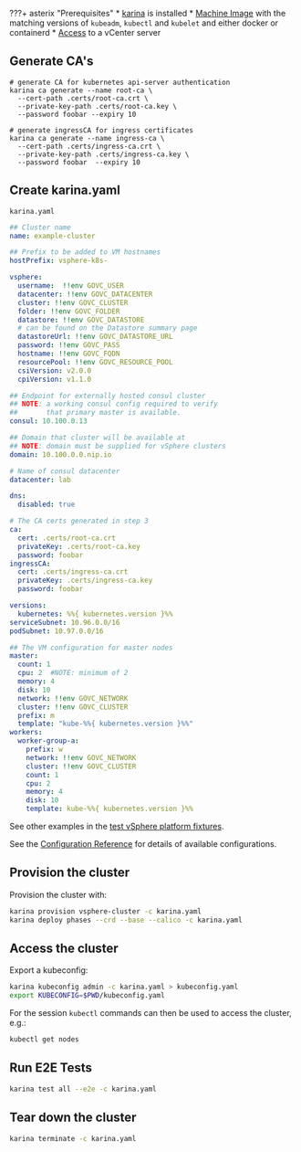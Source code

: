 ???+ asterix "Prerequisites"
    * [karina](/admin-guide/#install-karina) is installed
    * [Machine Image](./machine-images.md) with the matching versions of `kubeadm`, `kubectl` and `kubelet` and either docker or containerd
    * [Access](./vcenter.md) to a vCenter server



## Generate CA's

```shell
# generate CA for kubernetes api-server authentication
karina ca generate --name root-ca \
  --cert-path .certs/root-ca.crt \
  --private-key-path .certs/root-ca.key \
  --password foobar --expiry 10

# generate ingressCA for ingress certificates
karina ca generate --name ingress-ca \
  --cert-path .certs/ingress-ca.crt \
  --private-key-path .certs/ingress-ca.key \
  --password foobar  --expiry 10
```


## Create karina.yaml


`karina.yaml`
```yaml
## Cluster name
name: example-cluster

## Prefix to be added to VM hostnames
hostPrefix: vsphere-k8s-

vsphere:
  username:  !!env GOVC_USER
  datacenter: !!env GOVC_DATACENTER
  cluster: !!env GOVC_CLUSTER
  folder: !!env GOVC_FOLDER
  datastore: !!env GOVC_DATASTORE
  # can be found on the Datastore summary page
  datastoreUrl: !!env GOVC_DATASTORE_URL
  password: !!env GOVC_PASS
  hostname: !!env GOVC_FQDN
  resourcePool: !!env GOVC_RESOURCE_POOL
  csiVersion: v2.0.0
  cpiVersion: v1.1.0

## Endpoint for externally hosted consul cluster
## NOTE: a working consul config required to verify
##       that primary master is available.
consul: 10.100.0.13

## Domain that cluster will be available at
## NOTE: domain must be supplied for vSphere clusters
domain: 10.100.0.0.nip.io

# Name of consul datacenter
datacenter: lab

dns:
  disabled: true

# The CA certs generated in step 3
ca:
  cert: .certs/root-ca.crt
  privateKey: .certs/root-ca.key
  password: foobar
ingressCA:
  cert: .certs/ingress-ca.crt
  privateKey: .certs/ingress-ca.key
  password: foobar

versions:
  kubernetes: %%{ kubernetes.version }%%
serviceSubnet: 10.96.0.0/16
podSubnet: 10.97.0.0/16

## The VM configuration for master nodes
master:
  count: 1
  cpu: 2  #NOTE: minimum of 2
  memory: 4
  disk: 10
  network: !!env GOVC_NETWORK
  cluster: !!env GOVC_CLUSTER
  prefix: m
  template: "kube-%%{ kubernetes.version }%%"
workers:
  worker-group-a:
    prefix: w
    network: !!env GOVC_NETWORK
    cluster: !!env GOVC_CLUSTER
    count: 1
    cpu: 2
    memory: 4
    disk: 10
    template: kube-%%{ kubernetes.version }%%
```


See other examples in the [test vSphere platform fixtures](https://github.com/flanksource/karina/tree/master/test/vsphere).

See the [Configuration Reference](config.md) for details of available configurations.


## Provision the cluster

Provision the cluster with:

```bash
karina provision vsphere-cluster -c karina.yaml
karina deploy phases --crd --base --calico -c karina.yaml
```

## Access the cluster

Export a kubeconfig:

```bash
karina kubeconfig admin -c karina.yaml > kubeconfig.yaml
export KUBECONFIG=$PWD/kubeconfig.yaml
```

For the session `kubectl` commands can then be used to access the cluster, e.g.:

```bash
kubectl get nodes
```

## Run E2E Tests


```bash
karina test all --e2e -c karina.yaml
```

## Tear down the cluster


```bash
karina terminate -c karina.yaml
```

